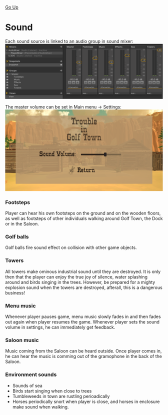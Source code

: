 [Go Up](../README.md)

# Sound

Each sound source is linked to an audio group in sound mixer:
 ![](./img/sound/audio_mixer.png) 

 The master volume can be set in Main menu -> Settings:
 ![](./img/sound/sound_volume.png) 



### Footsteps
Player can hear his own footsteps on the ground and on the wooden floors, as well as footsteps of other individuals walking around Golf Town, the Dock or in the Saloon.

### Golf balls
Golf balls fire sound effect on collision with other game objects.

### Towers
All towers make ominous industrial sound until they are destroyed. It is only then that the player can enjoy the true joy of silence, water splashing around and birds singing in the trees. However, be prepared for a mighty explosion sound when the towers are destroyed, afterall, this is a dangerous business!

### Menu music
Whenever player pauses game, menu music slowly fades in and then fades out again when player resumes the game. Whenever player sets the sound volume in settings, he can immediately get feedback. 

### Saloon music
 Music coming from the Saloon can be heard outside. Once player comes in, he can hear the music is comming out of the gramophone in the back of the Saloon.

### Environment sounds
- Sounds of sea
- Birds start singing when close to trees
- Tumbleweeds in town are rustling perioadically
- Horses periodically snort when player is close, and horses in enclosure make sound when walking.

